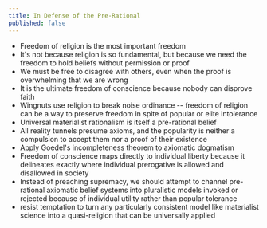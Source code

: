 ```yaml
---
title: In Defense of the Pre-Rational
published: false
---
```


* Freedom of religion is the most important freedom
* It's not because religion is so fundamental, but because we need the freedom to hold beliefs without permission or proof
* We must be free to disagree with others, even when the proof is overwhelming that we are wrong
* It is the ultimate freedom of conscience because nobody can disprove faith
* Wingnuts use religion to break noise ordinance -- freedom of religion can be a way to preserve freedom in spite of popular or elite intolerance
* Universal materialist rationalism is itself a pre-rational belief
* All reality tunnels presume axioms, and the popularity is neither a compulsion to accept them nor a proof of their existence
* Apply Goedel's incompleteness theorem to axiomatic dogmatism
* Freedom of conscience maps directly to individual liberty because it delineates exactly where individual prerogative is allowed and disallowed in society
* Instead of preaching supremacy, we should attempt to channel pre-rational axiomatic belief systems into pluralistic models invoked or rejected because of individual utility rather than popular tolerance
* resist temptation to turn any particularly consistent model like materialist science into a quasi-religion that can be universally applied